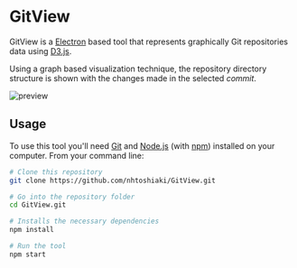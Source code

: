 # GitView

GitView is a [Electron](https://electronjs.org/) based tool that represents graphically Git repositories data using [D3.js](https://d3js.org).

Using a graph based visualization technique, the repository directory structure is shown with the changes made in the selected *commit*.

![preview](https://github.com/nhtoshiaki/GitView/blob/master/preview.png)

## Usage

To use this tool you'll need [Git](https://git-scm.com) and [Node.js](https://nodejs.org/en/download) (with [npm](npmjs.com)) installed on your computer. From your command line:

```bash
# Clone this repository
git clone https://github.com/nhtoshiaki/GitView.git

# Go into the repository folder
cd GitView.git

# Installs the necessary dependencies
npm install

# Run the tool
npm start
```
